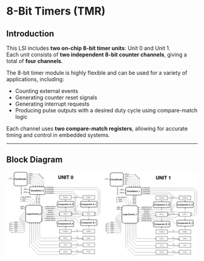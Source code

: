 # 8-Bit Timers (TMR)

## Introduction

This LSI includes **two on-chip 8-bit timer units**: Unit 0 and Unit 1.  
Each unit consists of **two independent 8-bit counter channels**, giving a total of **four channels**.

The 8-bit timer module is highly flexible and can be used for a variety of applications, including:

- Counting external events
- Generating counter reset signals
- Generating interrupt requests
- Producing pulse outputs with a desired duty cycle using compare-match logic

Each channel uses **two compare-match registers**, allowing for accurate timing and control in embedded systems.

---

## Block Diagram

![8-Bit Timer Module](Picture/Screenshot%202025-06-14%20at%2010-30-28%208bit_Timer.png)
